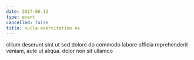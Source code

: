 ```yaml
---
date: 2017-06-12
type: event
cancelled: false
title: nulla exercitation ea
---
```

cillum deserunt sint ut sed dolore do commodo labore officia reprehenderit veniam, aute ut aliqua. dolor non sit ullamco